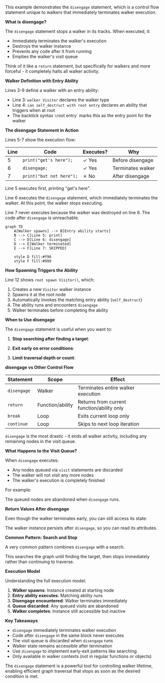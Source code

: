 This example demonstrates the `disengage` statement, which is a control flow statement unique to walkers that immediately terminates walker execution.

**What is disengage?**

The `disengage` statement stops a walker in its tracks. When executed, it:
- Immediately terminates the walker's execution
- Destroys the walker instance
- Prevents any code after it from running
- Empties the walker's visit queue

Think of it like a `return` statement, but specifically for walkers and more forceful - it completely halts all walker activity.

**Walker Definition with Entry Ability**

Lines 3-9 define a walker with an entry ability:
- Line 3: `walker Visitor` declares the walker type
- Line 4: `can self_destruct with root entry` declares an ability that triggers when at root
- The backtick syntax `\`root entry` marks this as the entry point for the walker

**The disengage Statement in Action**

Lines 5-7 show the execution flow:

| Line | Code | Executes? | Why |
|------|------|-----------|-----|
| 5 | `print("get's here");` | ✓ Yes | Before disengage |
| 6 | `disengage;` | ✓ Yes | Terminates walker |
| 7 | `print("but not here");` | ✗ No | After disengage |

Line 5 executes first, printing "get's here".

Line 6 executes the `disengage` statement, which immediately terminates the walker. At this point, the walker stops executing.

Line 7 never executes because the walker was destroyed on line 6. The code after `disengage` is unreachable.

```mermaid
graph TD
    A[Walker spawns] --> B[Entry ability starts]
    B --> C[Line 5: print]
    C --> D[Line 6: disengage]
    D --> E[Walker terminated]
    E --> F[Line 7: SKIPPED]

    style D fill:#f96
    style F fill:#999
```

**How Spawning Triggers the Ability**

Line 12 shows `root spawn Visitor()`, which:
1. Creates a new `Visitor` walker instance
2. Spawns it at the root node
3. Automatically invokes the matching entry ability (`self_destruct`)
4. The ability runs and encounters `disengage`
5. Walker terminates before completing the ability

**When to Use disengage**

The `disengage` statement is useful when you want to:

1. **Stop searching after finding a target**:

2. **Exit early on error conditions**:

3. **Limit traversal depth or count**:

**disengage vs Other Control Flow**

| Statement | Scope | Effect |
|-----------|-------|--------|
| `disengage` | Walker | Terminates entire walker execution |
| `return` | Function/ability | Returns from current function/ability only |
| `break` | Loop | Exits current loop only |
| `continue` | Loop | Skips to next loop iteration |

`disengage` is the most drastic - it ends all walker activity, including any remaining nodes in the visit queue.

**What Happens to the Visit Queue?**

When `disengage` executes:
- Any nodes queued via `visit` statements are discarded
- The walker will not visit any more nodes
- The walker's execution is completely finished

For example:

The queued nodes are abandoned when `disengage` runs.

**Return Values After disengage**

Even though the walker terminates early, you can still access its state:


The walker instance persists after `disengage`, so you can read its attributes.

**Common Pattern: Search and Stop**

A very common pattern combines `disengage` with a search:


This searches the graph until finding the target, then stops immediately rather than continuing to traverse.

**Execution Model**

Understanding the full execution model:

1. **Walker spawns**: Instance created at starting node
2. **Entry ability executes**: Matching ability runs
3. **Disengage encountered**: Walker terminates immediately
4. **Queue discarded**: Any queued visits are abandoned
5. **Walker completes**: Instance still accessible but inactive

**Key Takeaways**

- `disengage` immediately terminates walker execution
- Code after `disengage` in the same block never executes
- The visit queue is discarded when `disengage` runs
- Walker state remains accessible after termination
- Use `disengage` to implement early-exit patterns like searching
- Only available in walker contexts (not in regular functions or objects)

The `disengage` statement is a powerful tool for controlling walker lifetime, enabling efficient graph traversal that stops as soon as the desired condition is met.
